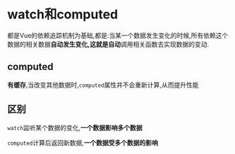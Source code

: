 # watch和computed

都是Vue的依赖追踪机制为基础,都是:当某一个数据发生变化的时候,所有依赖这个数据的相关数据**自动发生变化,**这就是**自动**调用相关函数去实现数据的变动.

## computed

**有缓存**,当改变其他数据时,`computed`属性并不会重新计算,从而提升性能

## 区别

`watch`监听某个数据的变化,**一个数据影响多个数据**

`computed`计算后返回新数据,**一个数据受多个数据的影响**